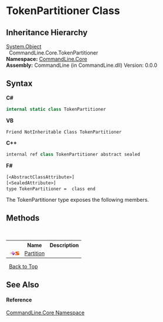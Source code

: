 # TokenPartitioner Class
 


## Inheritance Hierarchy
<a href="https://docs.microsoft.com/dotnet/api/system.object" target="_blank">System.Object</a><br />&nbsp;&nbsp;CommandLine.Core.TokenPartitioner<br />
**Namespace:**&nbsp;<a href="N_CommandLine_Core">CommandLine.Core</a><br />**Assembly:**&nbsp;CommandLine (in CommandLine.dll) Version: 0.0.0

## Syntax

**C#**<br />
``` C#
internal static class TokenPartitioner
```

**VB**<br />
``` VB
Friend NotInheritable Class TokenPartitioner
```

**C++**<br />
``` C++
internal ref class TokenPartitioner abstract sealed
```

**F#**<br />
``` F#
[<AbstractClassAttribute>]
[<SealedAttribute>]
type TokenPartitioner =  class end
```

The TokenPartitioner type exposes the following members.


## Methods
&nbsp;<table><tr><th></th><th>Name</th><th>Description</th></tr><tr><td>![Public method](media/pubmethod.gif "Public method")![Static member](media/static.gif "Static member")</td><td><a href="M_CommandLine_Core_TokenPartitioner_Partition">Partition</a></td><td /></tr></table>&nbsp;
<a href="#tokenpartitioner-class">Back to Top</a>

## See Also


#### Reference
<a href="N_CommandLine_Core">CommandLine.Core Namespace</a><br />